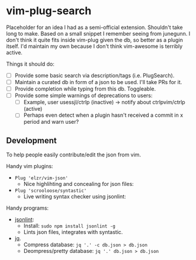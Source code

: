 # vim-plug-search

Placeholder for an idea I had as a semi-official extension.
Shouldn't take long to make.
Based on a small snippet I remember seeing from junegunn.
I don't think it quite fits inside vim-plug given the db, so better as a plugin itself.
I'd maintain my own because I don't think vim-awesome is terribly active.

Things it should do:

- [ ] Provide some basic search via description/tags (i.e. PlugSearch).
- [ ] Maintain a curated db in form of a json to be used. I'll take PRs for it.
- [ ] Provide completion while typing from this db. Toggleable.
- [ ] Provide some simple warnings of deprecations to users:
  - [ ] Example, user usessjl/ctrlp (inactive) -> notify about ctrlpvim/ctrlp (active)
  - [ ] Perhaps even detect when a plugin hasn't received a commit in x period and warn user?

## Development

To help people easily contribute/edit the json from vim.

Handy vim plugins:
- `Plug 'elzr/vim-json'`
  - Nice highlihting and concealing for json files:
- `Plug 'scrooloose/syntastic'`
  - Live writing syntax checker using jsonlint:

Handy programs:
- [jsonlint](https://github.com/zaach/jsonlint):
  - Install: `sudo npm install jsonlint -g`
  - Lints json files, integrates with syntastic.
- [jq](https://stedolan.github.io/jq/).
  - Compress database: `jq '.' -c db.json > db.json`
  - Deompress/pretty database: `jq '.' db.json > db.json`
